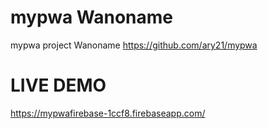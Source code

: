 # mypwa Wanoname
mypwa project Wanoname
https://github.com/ary21/mypwa

# LIVE DEMO 
https://mypwafirebase-1ccf8.firebaseapp.com/

